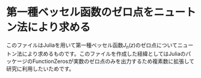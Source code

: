 # 第一種ベッセル函数のゼロ点をニュートン法により求める
このファイルはJuliaを用いて第一種ベッセル函数$J_n(z)$のゼロ点についてニュートン法により求めるものです。このファイルを作成した経緯としてはJuliaのパッケージのFunctionZerosが実数のゼロ点のみを出力するため複素数に拡張して研究に利用したいためです。
